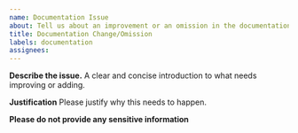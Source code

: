 ```yaml
---
name: Documentation Issue
about: Tell us about an improvement or an omission in the documentation.
title: Documentation Change/Omission
labels: documentation
assignees:
---
```


**Describe the issue.**
A clear and concise introduction to what needs improving or adding.

**Justification**
Please justify why this needs to happen.

**Please do not provide any sensitive information**
